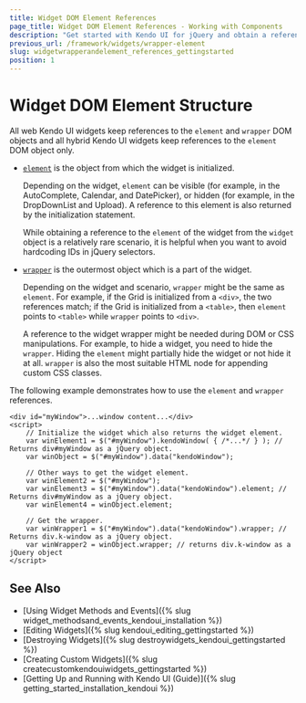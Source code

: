 ```yaml
---
title: Widget DOM Element References
page_title: Widget DOM Element References - Working with Components 
description: "Get started with Kendo UI for jQuery and obtain a reference to the wrapper and element DOM elements provided by each the widgets."
previous_url: /framework/widgets/wrapper-element
slug: widgetwrapperandelement_references_gettingstarted
position: 1
---
```


# Widget DOM Element Structure

All web Kendo UI widgets keep references to the `element` and `wrapper` DOM objects and all hybrid Kendo UI widgets keep references to the `element` DOM object only.

* [`element`](/api/javascript/ui/widget#fields-element) is the object from which the widget is initialized.

  Depending on the widget, `element` can be visible (for example, in the AutoComplete, Calendar, and DatePicker), or hidden (for example, in the DropDownList and Upload). A reference to this element is also returned by the initialization statement.

  While obtaining a reference to the `element` of the widget from the `widget` object is a relatively rare scenario, it is helpful when you want to avoid hardcoding IDs in jQuery selectors.

* [`wrapper`](/api/javascript/ui/widget#fields-wrapper) is the outermost object which is a part of the widget.

  Depending on the widget and scenario, `wrapper` might be the same as `element`. For example, if the Grid is initialized from a `<div>`, the two references match; if the Grid is initialized from a `<table>`, then `element` points to `<table>` while `wrapper` points to `<div>`.

  A reference to the widget wrapper might be needed during DOM or CSS manipulations. For example, to hide a widget, you need to hide the `wrapper`. Hiding the `element` might partially hide the widget or not hide it at all. `wrapper` is also the most suitable HTML node for appending custom CSS classes.

The following example demonstrates how to use the `element` and `wrapper` references.

    <div id="myWindow">...window content...</div>
    <script>
        // Initialize the widget which also returns the widget element.
        var winElement1 = $("#myWindow").kendoWindow( { /*...*/ } ); // Returns div#myWindow as a jQuery object.
        var winObject = $("#myWindow").data("kendoWindow");

        // Other ways to get the widget element.
        var winElement2 = $("#myWindow");
        var winElement3 = $("#myWindow").data("kendoWindow").element; // Returns div#myWindow as a jQuery object.
        var winElement4 = winObject.element;

        // Get the wrapper.
        var winWrapper1 = $("#myWindow").data("kendoWindow").wrapper; // Returns div.k-window as a jQuery object.
        var winWrapper2 = winObject.wrapper; // returns div.k-window as a jQuery object
    </script>

## See Also

* [Using Widget Methods and Events]({% slug widget_methodsand_events_kendoui_installation %})
* [Editing Widgets]({% slug kendoui_editing_gettingstarted %})
* [Destroying Widgets]({% slug destroywidgets_kendoui_gettingstarted %})
* [Creating Custom Widgets]({% slug createcustomkendouiwidgets_gettingstarted %})
* [Getting Up and Running with Kendo UI (Guide)]({% slug getting_started_installation_kendoui %})
